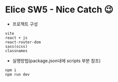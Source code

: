 # Elice SW5 - Nice Catch 😉

-   프로젝트 구성

```
vite
react + js
react-router-dom
sass(scss)
classnames
```

-   실행방법(package.json내에 scripts 부분 참조)

```
npm i
npm run dev
```
